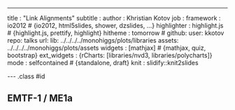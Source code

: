 ---
title       : "Link Alignments"
subtitle    : 
author      : Khristian Kotov
job         : 
framework   : io2012        # {io2012, html5slides, shower, dzslides, ...}
highlighter : highlight.js  # {highlight.js, prettify, highlight}
hitheme     : tomorrow      # 
github:
  user: kkotov 
  repo: talks
url:
  lib:    ../../../../monohiggs/plots/libraries
  assets: ../../../../monohiggs/plots/assets
widgets     : [mathjax]     # {mathjax, quiz, bootstrap}
ext_widgets : {rCharts: [libraries/nvd3, libraries/polycharts]}
mode        : selfcontained # {standalone, draft}
knit        : slidify::knit2slides

--- .class #id

## EMTF-1 / ME1a

<div align="center">

<div id = 'chart46b32017b15f' class = 'rChart polycharts'></div>
<script type='text/javascript'>
    var chartParams = {
 "dom": "chart46b32017b15f",
"width":    850,
"height":    350,
"layers": [
 {
 "x": "width",
"y": "found",
"data": {
 "width": [      1,      2,      3,      4,      5,      6,      7,      8,      9,     10,     11,     12,     13,     14,     15,     16,     17,     18,     19,     20,     21,     22,     23,     24,     25,     26,     27,     28,     29,     30,     31,     32 ],
"found": [      2,      4,      6,      8,     10,     12,  13.99,  15.89,  17.36,  18.24,  18.71,  18.97,  19.13,  19.25,  19.36,  19.46,  19.55,  19.63,  19.72,  19.79,  19.87,  19.94,  20.01,  20.07,  20.14,   20.2,  20.26,  20.32,  20.38,  20.43,  20.48,   20.5 ] 
},
"facet": null,
"type": "point" 
} 
],
"facet": [],
"guides": {
 "x": {
 "min":    0.5,
"max":   32.5,
"numticks": 32,
"title": "pattern length (symbols)" 
},
"y": {
 "min":      0,
"max":     22 
} 
},
"coord": [],
"title": "log2(# of unique patterns)",
"id": "chart46b32017b15f" 
}
    _.each(chartParams.layers, function(el){
        el.data = polyjs.data(el.data)
    })
    var graph_chart46b32017b15f = polyjs.chart(chartParams);
</script>
</div>

